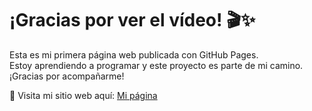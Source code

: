 # ¡Gracias por ver el vídeo! 🎬✨

Esta es mi primera página web publicada con GitHub Pages.  
Estoy aprendiendo a programar y este proyecto es parte de mi camino.  
¡Gracias por acompañarme!

🔗 Visita mi sitio web aquí: [Mi página](https://tu-usuario.github.io/mi-primera-web/)
